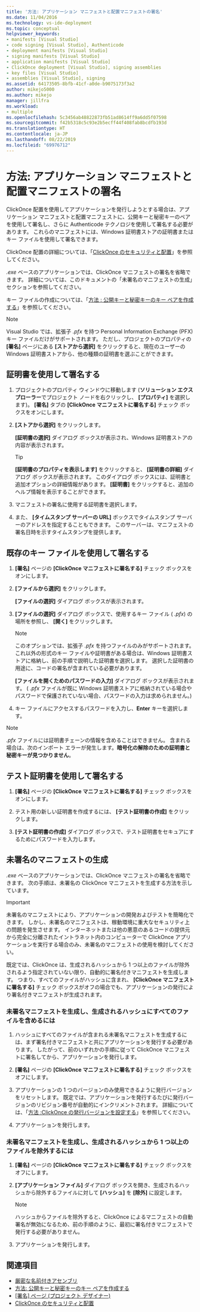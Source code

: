 ```yaml
---
title: '方法: アプリケーション マニフェストと配置マニフェストの署名'
ms.date: 11/04/2016
ms.technology: vs-ide-deployment
ms.topic: conceptual
helpviewer_keywords:
- manifests [Visual Studio]
- code signing [Visual Studio], Authenticode
- deployment manifests [Visual Studio]
- signing manifests [Visual Studio]
- application manifests [Visual Studio]
- ClickOnce deployment [Visual Studio], signing assemblies
- key files [Visual Studio]
- assemblies [Visual Studio], signing
ms.assetid: 64173505-8bfb-41cf-a0de-b9075173f3a2
author: mikejo5000
ms.author: mikejo
manager: jillfra
ms.workload:
- multiple
ms.openlocfilehash: 5c3456ab48822873fb51ad8614ff9a6dd5f07598
ms.sourcegitcommit: f42b5318c5c93e2b5ecff44f408fab8bcdfb193d
ms.translationtype: HT
ms.contentlocale: ja-JP
ms.lasthandoff: 08/22/2019
ms.locfileid: "69976712"
---
```

# <a name="how-to-sign-application-and-deployment-manifests"></a>方法: アプリケーション マニフェストと配置マニフェストの署名

ClickOnce 配置を使用してアプリケーションを発行しようとする場合は、アプリケーション マニフェストと配置マニフェストに、公開キーと秘密キーのペアを使用して署名し、さらに Authenticode テクノロジを使用して署名する必要があります。 これらのマニフェストには、Windows 証明書ストアの証明書またはキー ファイルを使用して署名できます。

ClickOnce 配置の詳細については、「[ClickOnce のセキュリティと配置](../deployment/clickonce-security-and-deployment.md)」を参照してください。

*.exe* ベースのアプリケーションでは、ClickOnce マニフェストの署名を省略できます。 詳細については、このドキュメントの「未署名のマニフェストの生成」セクションを参照してください。

キー ファイルの作成については、「[方法 : 公開キーと秘密キーのキー ペアを作成する](/dotnet/framework/app-domains/how-to-create-a-public-private-key-pair)」を参照してください。

> [!NOTE]
> Visual Studio では、拡張子 *.pfx* を持つ Personal Information Exchange (PFX) キー ファイルだけがサポートされます。 ただし、プロジェクトのプロパティの **[署名]** ページにある **[ストアから選択]** をクリックすると、現在のユーザーの Windows 証明書ストアから、他の種類の証明書を選ぶことができます。

## <a name="sign-using-a-certificate"></a>証明書を使用して署名する

1. プロジェクトのプロパティ ウィンドウに移動します (**ソリューション エクスプローラー**でプロジェクト ノードを右クリックし、 **[プロパティ]** を選択します)。 **[署名]** タブの **[ClickOnce マニフェストに署名する]** チェック ボックスをオンにします。

2. **[ストアから選択]** をクリックします。

     **[証明書の選択]** ダイアログ ボックスが表示され、Windows 証明書ストアの内容が表示されます。

    > [!TIP]
    > **[証明書のプロパティを表示します]** をクリックすると、 **[証明書の詳細]** ダイアログ ボックスが表示されます。 このダイアログ ボックスには、証明書と追加オプションの詳細情報があります。 **[証明書]** をクリックすると、追加のヘルプ情報を表示することができます。

3. マニフェストの署名に使用する証明書を選択します。

4. また、 **[タイムスタンプ サーバーの URL]** ボックスでタイムスタンプ サーバーのアドレスを指定することもできます。 このサーバーは、マニフェストの署名日時を示すタイムスタンプを提供します。

## <a name="sign-using-an-existing-key-file"></a>既存のキー ファイルを使用して署名する

1. **[署名]** ページの **[ClickOnce マニフェストに署名する]** チェック ボックスをオンにします。

2. **[ファイルから選択]** をクリックします。

     **[ファイルの選択]** ダイアログ ボックスが表示されます。

3. **[ファイルの選択]** ダイアログ ボックスで、使用するキー ファイル ( *.pfx*) の場所を参照し、 **[開く]** をクリックします。

    > [!NOTE]
    > このオプションでは、拡張子 *.pfx* を持つファイルのみがサポートされます。 これ以外の形式のキー ファイルや証明書がある場合は、Windows 証明書ストアに格納し、前の手順で説明した証明書を選択します。 選択した証明書の用途に、コードの署名が含まれている必要があります。

     **[ファイルを開くためのパスワードの入力]** ダイアログ ボックスが表示されます。 ( *.pfx* ファイルが既に Windows 証明書ストアに格納されている場合やパスワードで保護されていない場合、パスワードの入力は求められません。)

4. キー ファイルにアクセスするパスワードを入力し、**Enter** キーを選択します。

> [!NOTE]
> *.pfx* ファイルには証明書チェーンの情報を含めることはできません。 含まれる場合は、次のインポート エラーが発生します。**暗号化の解除のための証明書と秘密キーが見つかりません**。

## <a name="sign-using-a-test-certificate"></a>テスト証明書を使用して署名する

1. **[署名]** ページの **[ClickOnce マニフェストに署名する]** チェック ボックスをオンにします。

2. テスト用の新しい証明書を作成するには、 **[テスト証明書の作成]** をクリックします。

3. **[テスト証明書の作成]** ダイアログ ボックスで、テスト証明書をセキュアにするためにパスワードを入力します。

## <a name="generate-unsigned-manifests"></a>未署名のマニフェストの生成

*.exe* ベースのアプリケーションでは、ClickOnce マニフェストの署名を省略できます。 次の手順は、未署名の ClickOnce マニフェストを生成する方法を示しています。

> [!IMPORTANT]
> 未署名のマニフェストにより、アプリケーションの開発およびテストを簡略化できます。 しかし、未署名のマニフェストは、稼動環境に重大なセキュリティ上の問題を発生させます。 インターネットまたは他の悪意のあるコードの提供元から完全に分離されたイントラネット内のコンピューターで ClickOnce アプリケーションを実行する場合のみ、未署名のマニフェストの使用を検討してください。

既定では、ClickOnce は、生成されるハッシュから 1 つ以上のファイルが除外されるよう指定されていない限り、自動的に署名付きマニフェストを生成します。 つまり、すべてのファイルがハッシュに含まれ、 **[ClickOnce マニフェストに署名する]** チェック ボックスがオフの場合でも、アプリケーションの発行により署名付きマニフェストが生成されます。

### <a name="to-generate-unsigned-manifests-and-include-all-files-in-the-generated-hash"></a>未署名マニフェストを生成し、生成されるハッシュにすべてのファイルを含めるには

1. ハッシュにすべてのファイルが含まれる未署名マニフェストを生成するには、まず署名付きマニフェストと共にアプリケーションを発行する必要があります。 したがって、前のいずれかの手順に従って ClickOnce マニフェストに署名してから、アプリケーションを発行します。

2. **[署名]** ページの **[ClickOnce マニフェストに署名する]** チェック ボックスをオフにします。

3. アプリケーションの 1 つのバージョンのみ使用できるように発行バージョンをリセットします。 既定では、アプリケーションを発行するたびに発行バージョンのリビジョン番号が自動的にインクリメントされます。 詳細については、「[方法 :ClickOnce の発行バージョンを設定する](../deployment/how-to-set-the-clickonce-publish-version.md)」を参照してください。

4. アプリケーションを発行します。

### <a name="to-generate-unsigned-manifests-and-exclude-one-or-more-files-from-the-generated-hash"></a>未署名マニフェストを生成し、生成されるハッシュから 1 つ以上のファイルを除外するには

1. **[署名]** ページの **[ClickOnce マニフェストに署名する]** チェック ボックスをオフにします。

2. **[アプリケーション ファイル]** ダイアログ ボックスを開き、生成されるハッシュから除外するファイルに対して **[ハッシュ]** を **[除外]** に設定します。

    > [!NOTE]
    > ハッシュからファイルを除外すると、ClickOnce によるマニフェストの自動署名が無効になるため、前の手順のように、最初に署名付きマニフェストで発行する必要がありません。

3. アプリケーションを発行します。

## <a name="see-also"></a>関連項目

- [厳密な名前付きアセンブリ](/dotnet/framework/app-domains/strong-named-assemblies)
- [方法: 公開キーと秘密キーのキー ペアを作成する](/dotnet/framework/app-domains/how-to-create-a-public-private-key-pair)
- [[署名] ページ (プロジェクト デザイナー)](../ide/reference/signing-page-project-designer.md)
- [ClickOnce のセキュリティと配置](../deployment/clickonce-security-and-deployment.md)
